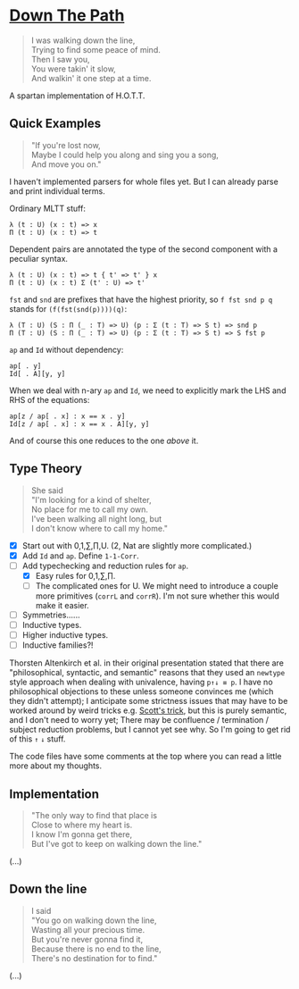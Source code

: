 # [Down The Path](https://youtu.be/2ubIhBZG9NA)

> I was walking down the line,  
> Trying to find some peace of mind.  
> Then I saw you,  
> You were takin' it slow,  
> And walkin' it one step at a time.

A spartan implementation of H.O.T.T.

## Quick Examples

> "If you're lost now,  
> Maybe I could help you along and sing you a song,  
> And move you on."

I haven't implemented parsers for whole files yet. But I can already parse and print individual terms.

Ordinary MLTT stuff:
```
λ (t : U) (x : t) => x
Π (t : U) (x : t) => t
```
Dependent pairs are annotated the type of the second component with a peculiar syntax.
```
λ (t : U) (x : t) => t { t' => t' } x
Π (t : U) (x : t) Σ (t' : U) => t'
```
`fst` and `snd` are prefixes that have the highest priority, so `f fst snd p q` stands for `(f(fst(snd(p))))(q)`:
```
λ (T : U) (S : Π (_ : T) => U) (p : Σ (t : T) => S t) => snd p
Π (T : U) (S : Π (_ : T) => U) (p : Σ (t : T) => S t) => S fst p
```
`ap` and `Id` without dependency:
```
ap[ . y]
Id[ . A][y, y]
```
When we deal with n-ary `ap` and `Id`, we need to explicitly mark the LHS and RHS of the equations:
```
ap[z / ap[ . x] : x == x . y]
Id[z / ap[ . x] : x == x . A][y, y]
```
And of course this one reduces to the one *above* it.

## Type Theory

> She said  
> "I'm looking for a kind of shelter,  
> No place for me to call my own.  
> I've been walking all night long, but  
> I don't know where to call my home."

- [X] Start out with 0,1,∑,∏,U. (2, Nat are slightly more complicated.)
- [X] Add `Id` and `ap`. Define `1-1-Corr`.
- [ ] Add typechecking and reduction rules for `ap`.
  - [X] Easy rules for 0,1,∑,∏.
  - [ ] The complicated ones for U. We might need to introduce a couple more primitives (`corrL` and `corrR`). I'm not sure whether this would make it easier.
- [ ] Symmetries......
- [ ] Inductive types.
- [ ] Higher inductive types.
- [ ] Inductive families?!

Thorsten Altenkirch et al. in their original presentation stated that there are "philosophical, syntactic, and semantic" reasons that they used an `newtype` style approach when dealing with univalence, having `p↑↓ ≡ p`. I have no philosophical objections to these unless someone convinces me (which they didn't attempt); I anticipate some strictness issues that may have to be worked around by weird tricks
e.g. [Scott's trick](https://en.wikipedia.org/wiki/Scott's_trick), but this is purely semantic, and I don't need to worry yet; There may be confluence / termination / subject reduction problems, but I cannot yet see why. So I'm going to get rid of this `↑` `↓` stuff.

The code files have some comments at the top where you can read a little more about my thoughts.

## Implementation

> "The only way to find that place is  
> Close to where my heart is.  
> I know I'm gonna get there,  
> But I've got to keep on walking down the line."

(...)

## Down the line

> I said  
> "You go on walking down the line,  
> Wasting all your precious time.  
> But you're never gonna find it,  
> Because there is no end to the line,  
> There's no destination for to find."

(...)
